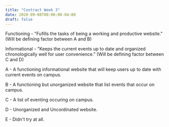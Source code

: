 ```yaml
---
title: "Contract Week 3"
date: 2020-09-08T00:00:00-04:00
draft: false
---
```

Functioning - "Fufills the tasks of being a working and productive website." (Will be defining factor between A and B)






Informational - "Keeps the current events up to date and organized chronologically well for user convenience." (Will be defining factor between C and D)






A - A functioning informational website that will keep users up to date with current events on campus.





B - A functioning but unorganized website that list events that occur on campus.





C - A list of eventing occuring on campus.





D - Unorganized and Uncordinated website.





E - Didn't try at all.

